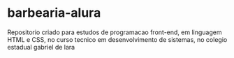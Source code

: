 # barbearia-alura
Repositorio criado para estudos de programacao front-end, em linguagem HTML e CSS, no curso  tecnico em desenvolvimento de sistemas, no colegio estadual gabriel de lara
